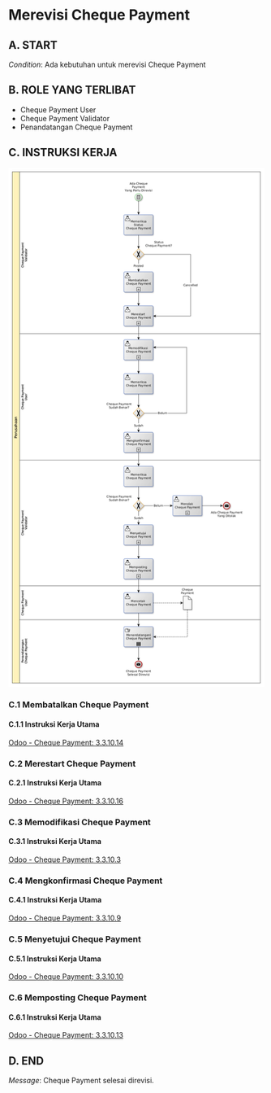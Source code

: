 # Merevisi Cheque Payment

## <a name="input">A. START</a>

*Condition*: Ada kebutuhan untuk merevisi Cheque Payment

## <a name="role">B. ROLE YANG TERLIBAT</a>

* Cheque Payment User
* Cheque Payment Validator
* Penandatangan Cheque Payment

## <a name="instruksi">C. INSTRUKSI KERJA</a>

![](../img/prosedur-kerja/merevisi-cheque-payment.png)

### C.1 Membatalkan Cheque Payment

#### C.1.1 Instruksi Kerja Utama

[Odoo - Cheque Payment: 3.3.10.14](../transaksi/cheque-payment/batal.md)

### C.2 Merestart Cheque Payment

#### C.2.1 Instruksi Kerja Utama

[Odoo - Cheque Payment: 3.3.10.16](../transaksi/cheque-payment/restart.md)

### C.3 Memodifikasi Cheque Payment

#### C.3.1 Instruksi Kerja Utama

[Odoo - Cheque Payment: 3.3.10.3](../transaksi/cheque-payment/memodifikasi.md)

### C.4 Mengkonfirmasi Cheque Payment

#### C.4.1 Instruksi Kerja Utama

[Odoo - Cheque Payment: 3.3.10.9](../transaksi/cheque-payment/konfirmasi.md)

### C.5 Menyetujui Cheque Payment

#### C.5.1 Instruksi Kerja Utama

[Odoo - Cheque Payment: 3.3.10.10](../transaksi/cheque-payment/approve.md)

### C.6 Memposting Cheque Payment

#### C.6.1 Instruksi Kerja Utama

[Odoo - Cheque Payment: 3.3.10.13](../transaksi/cheque-payment/post.md)

## <a name="input">D. END</a>

*Message*: Cheque Payment selesai direvisi.
